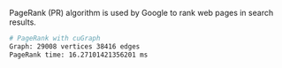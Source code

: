 PageRank (PR) algorithm is used by Google to rank web pages in search results.

```bash
# PageRank with cuGraph
Graph: 29008 vertices 38416 edges
PageRank time: 16.27101421356201 ms
```
